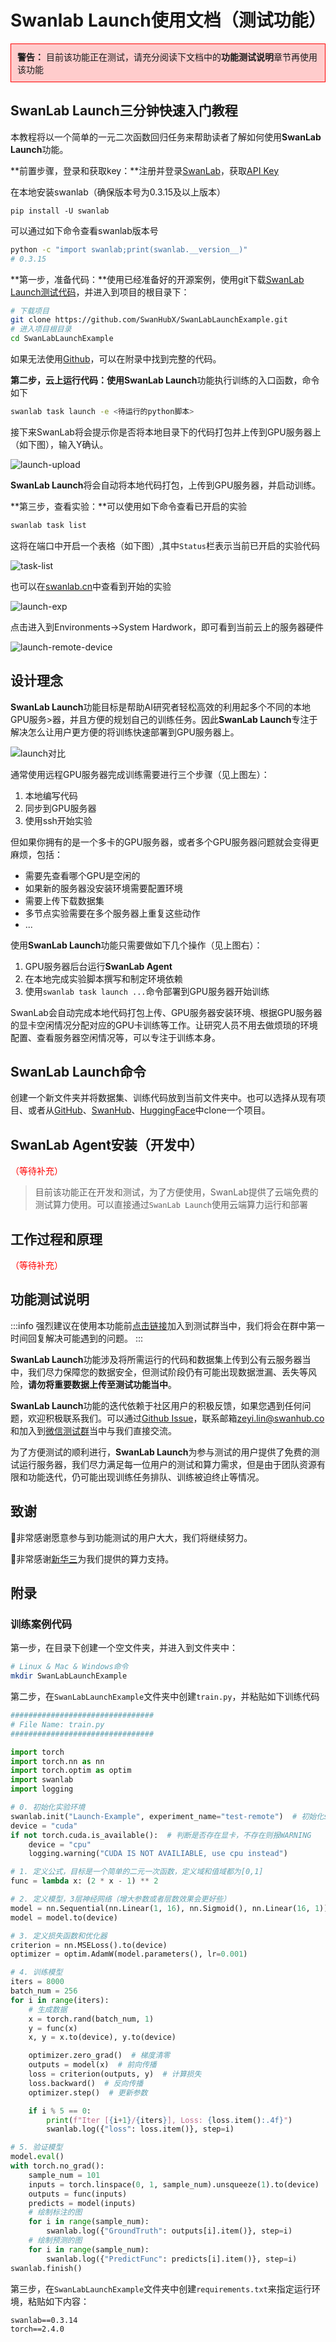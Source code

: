 # Swanlab Launch使用文档（测试功能）

<div style="border:1px solid red; padding: 10px; background-color: #ffcccc;">
  <strong>警告：</strong> 目前该功能正在测试，请充分阅读下文档中的<strong>功能测试说明</strong>章节再使用该功能
</div>

## SwanLab Launch三分钟快速入门教程

本教程将以一个简单的一元二次函数回归任务来帮助读者了解如何使用**SwanLab Launch**功能。

**前置步骤，登录和获取key：**注册并登录[SwanLab](http://swanlab.cn/)，获取[API Key](https://swanlab.cn/settings/overview)

在本地安装swanlab（确保版本号为0.3.15及以上版本）

```bas
pip install -U swanlab
```

可以通过如下命令查看swanlab版本号

```bash
python -c "import swanlab;print(swanlab.__version__)"
# 0.3.15
```

**第一步，准备代码：**使用已经准备好的开源案例，使用git下载[SwanLab Launch测试代码](https://github.com/SwanHubX/SwanLabLaunchExample.git)，并进入到项目的根目录下：

```bash
# 下载项目
git clone https://github.com/SwanHubX/SwanLabLaunchExample.git
# 进入项目根目录
cd SwanLabLaunchExample
```

如果无法使用[Github](https://github.com)，可以在附录中找到完整的代码。

**第二步，云上运行代码：**使用**SwanLab Launch**功能执行训练的入口函数，命令如下

```bash
swanlab task launch -e <待运行的python脚本>
```

接下来SwanLab将会提示你是否将本地目录下的代码打包并上传到GPU服务器上（如下图），输入Y确认。

![launch-upload](../../assets/launch-upload.png)

**SwanLab Launch**将会自动将本地代码打包，上传到GPU服务器，并启动训练。

**第三步，查看实验：**可以使用如下命令查看已开启的实验

```bash
swanlab task list
```

这将在端口中开启一个表格（如下图）,其中`Status`栏表示当前已开启的实验代码

![task-list]()

也可以在[swanlab.cn](https://swanlab.cn)中查看到开始的实验

![launch-exp]()

点击进入到Environments->System Hardwork，即可看到当前云上的服务器硬件

![launch-remote-device]()

## 设计理念

**SwanLab Launch**功能目标是帮助AI研究者轻松高效的利用起多个不同的本地GPU服务>器，并且方便的规划自己的训练任务。因此**SwanLab Launch**专注于解决怎么让用户更方便的将训练快速部署到GPU服务器上。

![launch对比](../../assets/launch-compare.png)

通常使用远程GPU服务器完成训练需要进行三个步骤（见上图左）：

1. 本地编写代码
2. 同步到GPU服务器
3. 使用ssh开始实验

但如果你拥有的是一个多卡的GPU服务器，或者多个GPU服务器问题就会变得更麻烦，包括：

* 需要先查看哪个GPU是空闲的
* 如果新的服务器没安装环境需要配置环境
* 需要上传下载数据集
* 多节点实验需要在多个服务器上重复这些动作
* ...

使用**SwanLab Launch**功能只需要做如下几个操作（见上图右）：

1. GPU服务器后台运行**SwanLab Agent**
2. 在本地完成实验脚本撰写和制定环境依赖
3. 使用`swanlab task launch ...`命令部署到GPU服务器开始训练

SwanLab会自动完成本地代码打包上传、GPU服务器安装环境、根据GPU服务器的显卡空闲情况分配对应的GPU卡训练等工作。让研究人员不用去做烦琐的环境配置、查看服务器空闲情况等，可以专注于训练本身。

## SwanLab Launch命令

创建一个新文件夹并将数据集、训练代码放到当前文件夹中。也可以选择从现有项目、或者从[GitHub](https://github.com/)、[SwanHub](http://swanhub.co/)、[HuggingFace](https://huggingface.co/)中clone一个项目。

## SwanLab Agent安装（开发中）

<span style="color: red;">（等待补充）</span>

>目前该功能正在开发和测试，为了方便使用，SwanLab提供了云端免费的测试算力使用。可以直接通过`SwanLab Launch`使用云端算力运行和部署

## 工作过程和原理

<span style="color: red;">（等待补充）</span>

## 功能测试说明

:::info
强烈建议在使用本功能前[点击链接](s)加入到测试群当中，我们将会在群中第一时间回复解决可能遇到的问题。
:::

**SwanLab Launch**功能涉及将所需运行的代码和数据集上传到公有云服务器当中，我们尽力保障您的数据安全，但测试阶段仍有可能出现数据泄漏、丢失等风险，**请勿将重要数据上传至测试功能当中**。

**SwanLab Launch**功能的迭代依赖于社区用户的积极反馈，如果您遇到任何问题，欢迎积极联系我们。可以通过[Github Issue](https://github.com/SwanHubX/SwanLab/issues)，联系邮箱[zeyi.lin@swanhub.co](zeyi.lin@swanhub.co)和加入到[微信测试群](s)当中与我们直接交流。

为了方便测试的顺利进行，**SwanLab Launch**为参与测试的用户提供了免费的测试运行服务器，我们尽力满足每一位用户的测试和算力需求，但是由于团队资源有限和功能迭代，仍可能出现训练任务排队、训练被迫终止等情况。

## 致谢

🙏非常感谢愿意参与到功能测试的用户大大，我们将继续努力。

🙏非常感谢[新华三](https://www.h3c.com/cn/)为我们提供的算力支持。

## 附录

### 训练案例代码

第一步，在目录下创建一个空文件夹，并进入到文件夹中：

```bash
# Linux & Mac & Windows命令
mkdir SwanLabLaunchExample
```

第二步，在`SwanLabLaunchExample`文件夹中创建`train.py`，并粘贴如下训练代码

```python
################################
# File Name: train.py
################################

import torch
import torch.nn as nn
import torch.optim as optim
import swanlab
import logging

# 0. 初始化实验环境
swanlab.init("Launch-Example", experiment_name="test-remote")  # 初始化swanlab
device = "cuda"
if not torch.cuda.is_available():  # 判断是否存在显卡，不存在则报WARNING
    device = "cpu"
    logging.warning("CUDA IS NOT AVAILIABLE, use cpu instead")

# 1. 定义公式，目标是一个简单的二元一次函数，定义域和值域都为[0,1]
func = lambda x: (2 * x - 1) ** 2

# 2. 定义模型，3层神经网络（增大参数或者层数效果会更好些）
model = nn.Sequential(nn.Linear(1, 16), nn.Sigmoid(), nn.Linear(16, 1))
model = model.to(device)

# 3. 定义损失函数和优化器
criterion = nn.MSELoss().to(device)
optimizer = optim.AdamW(model.parameters(), lr=0.001)

# 4. 训练模型
iters = 8000
batch_num = 256
for i in range(iters):
    # 生成数据
    x = torch.rand(batch_num, 1)
    y = func(x)
    x, y = x.to(device), y.to(device)

    optimizer.zero_grad()  # 梯度清零
    outputs = model(x)  # 前向传播
    loss = criterion(outputs, y)  # 计算损失
    loss.backward()  # 反向传播
    optimizer.step()  # 更新参数

    if i % 5 == 0:
        print(f"Iter [{i+1}/{iters}], Loss: {loss.item():.4f}")
        swanlab.log({"loss": loss.item()}, step=i)

# 5. 验证模型
model.eval()
with torch.no_grad():
    sample_num = 101
    inputs = torch.linspace(0, 1, sample_num).unsqueeze(1).to(device)  # 从0到1线性采样
    outputs = func(inputs)
    predicts = model(inputs)
    # 绘制标注的图
    for i in range(sample_num):
        swanlab.log({"GroundTruth": outputs[i].item()}, step=i)
    # 绘制预测的图
    for i in range(sample_num):
        swanlab.log({"PredictFunc": predicts[i].item()}, step=i)
swanlab.finish()

```

第三步，在`SwanLabLaunchExample`文件夹中创建`requirements.txt`来指定运行环境，粘贴如下内容：

```txt
swanlab==0.3.14
torch==2.4.0
```
